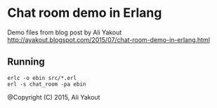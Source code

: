 Chat room demo in Erlang
=============
Demo files from blog post by Ali Yakout
http://ayakout.blogspot.com/2015/07/chat-room-demo-in-erlang.html

Running
-----------

```
erlc -o ebin src/*.erl
erl -s chat_room -pa ebin
```

@Copyright (C) 2015, Ali Yakout
